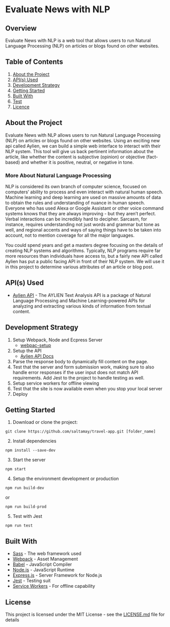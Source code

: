 # Evaluate News with NLP

## Overview

Evaluate News with NLP is a web tool that allows users to run Natural Language Processing (NLP) on articles or blogs found on other websites.

## Table of Contents

1. [About the Project](#about-the-project)
2. [API(s) Used](#apis(s)-used)
3. [Development Strategy](#development-strategy)
4. [Getting Started](#getting-started) 
5. [Built With](#built-with)
6. [Test](#test)
7. [Licence](#licence)

## About the Project

Evaluate News with NLP allows users to run Natural Language Processing (NLP) on articles or blogs found on other websites. Using an exciting new api called Aylien, we can build a simple web interface to interact with their NLP system. This tool will give us back pertinent information about the article, like whether the content is subjective (opinion) or objective (fact-based) and whether it is positive, neutral, or negative in tone.

### More About Natural Language Processing

NLP is considered its own branch of computer science, focused on computers’ ability to process and even interact with natural human speech. Machine learning and deep learning are used on massive amounts of data to obtain the rules and understanding of nuance in human speech. Everyone who has used Alexa or Google Assistant or other voice command systems knows that they are always improving - but they aren’t perfect. Verbal interactions can be incredibly hard to decipher. Sarcasm, for instance, requires understanding not just words and grammar but tone as well, and regional accents and ways of saying things have to be taken into account, not to mention coverage for all the major languages.

You could spend years and get a masters degree focusing on the details of creating NLP systems and algorithms. Typically, NLP programs require far more resources than individuals have access to, but a fairly new API called Aylien has put a public facing API in front of their NLP system. We will use it in this project to determine various attributes of an article or blog post.

## API(s) Used

* [Aylien API](https://docs.aylien.com/textapi/#getting-started) - The AYLIEN Text Analysis API is a package of Natural Language Processing and Machine Learning-powered APIs for analyzing and extracting various kinds of information from textual content.

## Development Strategy

1. Setup Webpack, Node and Ecpress Server
   - [webpac-setup](https://gist.github.com/saltamay/443ae5ee02027c01fd9aba7a61c1ab57)
2. Setup the API
   - [Aylien API Docs](https://docs.aylien.com/textapi/#getting-started)
3. Parse the response body to dynamically fill content on the page.
4. Test that the server and form submission work, making sure to also handle error responses if the user input does not match API requirements. Add Jest to the project to handle testing as well.
5. Setup service workers for offline viewing
6. Test that the site is now available even when you stop your local server
7. Deploy

## Getting Started

1. Download or clone the project:
```
git clone https://github.com/saltamay/travel-app.git [folder_name]
```
2. Install dependencies
```
npm install --save-dev
```
3. Start the server
```
npm start
```
4. Setup the environment development or production
```
npm run build-dev
```
or 
```
npm run build-prod
```
5. Test with Jest
```
npm run test
```

## Built With

* [Sass](https://sass-lang.com/documentation) - The web framework used
* [Webpack](https://webpack.js.org/concepts/) - Asset Management
* [Babel](https://babeljs.io/) - JavaScript Compiler
* [Node.js](https://nodejs.org/en/) - JavaScript Runtime
* [Express.js](https://expressjs.com/) - Server Framework for Node.js
* [Jest](https://jestjs.io/) - Testing suit
* [Service Workers](https://developers.google.com/web/fundamentals/primers/service-workers) - For offline capability

## License

This project is licensed under the MIT License - see the [LICENSE.md](LICENSE.md) file for details



